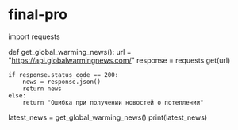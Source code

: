 # final-pro
import requests

def get_global_warming_news():
    url = "https://api.globalwarmingnews.com/"
    response = requests.get(url)
    
    if response.status_code == 200:
        news = response.json()
        return news
    else:
        return "Ошибка при получении новостей о потеплении"

latest_news = get_global_warming_news()
print(latest_news)
